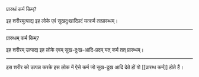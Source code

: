 प्रारब्धं कर्म किम्?

इह शरीरमुत्पाद्य इह लोके एवं सुखदुःखादिप्रदं यत्कर्म तत्प्रारब्धम्।

---

प्रारब्धम् कर्म किम्?

इह शरीरम् उत्पाद्य इह लोके एवम् सुख-दुःख-आदि-प्रदम् यत् कर्म तत् प्रारब्धम्।

---

इस शरीर को उत्पन्न करके इस लोक में ऐसे कर्म जो सुख-दुख आदि देते हों वो [[प्रारब्ध कर्म]] होते हैं।